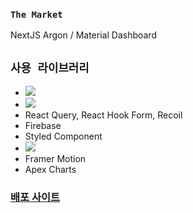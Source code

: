 ### `The Market`

NextJS Argon / Material Dashboard

## `사용 라이브러리`
- <img src="https://img.shields.io/badge/Next.js 14-000000?style=flat&logo=nextdotjs&logoColor=ffffff"/>
- <img src="https://img.shields.io/badge/typescript-003671?style=flat&logo=TypeScript&logoColor=3178C6"/>
- React Query, React Hook Form, Recoil
- Firebase
- Styled Component
- <img src="https://img.shields.io/badge/scss-75003a?style=flat&logo=Sass&logoColor=CC6699"/>
- Framer Motion
- Apex Charts

### [배포 사이트](https://the-market-omega.vercel.app/)